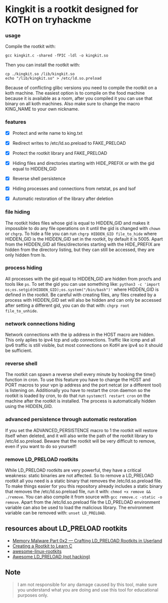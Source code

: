 # Kingkit is a rootkit designed for KOTH on tryhackme

### usage

Compile the rootkit with:
```
gcc kingkit.c -shared -fPIC -ldl -o kingkit.so
```
Then you can install the rootkit with:
```
cp ./kingkit.so /lib/kingkit.so
echo "/lib/kingkit.so" > /etc/ld.so.preload
```
Because of conflicting glibc versions you need to compile the rootkit on a koth machine. The easiest option is to compile on the food machine because it is available as a room, after you compiled it you can use that binary on all koth machines. Also make sure to change the macro KING_NAME to your own nickname.


### features
* [x] Protect and write name to king.txt
* [x] Redirect writes to /etc/ld.so.preload to FAKE_PRELOAD
* [x] Protect the rootkit library and FAKE_PRELOAD
* [x] Hiding files and directories starting with HIDE_PREFIX or with the gid equal to HIDDEN_GID
* [x] Reverse shell persistence
* [x] Hiding processes and connections from netstat, ps and lsof
* [x] Automatic restoration of the library after deletion


### file hiding
The rootkit hides files whose gid is equal to HIDDEN_GID and makes it impossible to do any file operations on it until the gid is changed with `chown` or `chgrp`. To hide a file you can run `chgrp HIDDEN_GID file_to_hide` where HIDDEN_GID is the HIDDEN_GID set in the rootkit, by default it is 5005. Apart from the HIDDEN_GID all files/directories starting with the HIDE_PREFIX are hidden from the directory listing, but they can still be accessed, they are only hidden from ls.


### process hiding
All processes with the gid equal to HIDDEN_GID are hidden from procfs and tools like `ps`. To set the gid you can use something like: `python3 -c 'import os;os.setgid(HIDDEN_GID);os.system("/bin/bash")'` where HIDDEN_GID is defined in the rootkit. Be careful with creating files, any files created by a process with HIDDEN_GID set will also be hidden and can only be accessed after setting a different gid, you can do that with: `chgrp root file_to_unhide`.


### network connections hiding
Network connections with the ip address in the HOST macro are hidden. This only aplies to ipv4 tcp and udp connections. Traffic like icmp and all ipv6 traffic is still visible, but most connections on KotH are ipv4 so it should be sufficient.


### reverse shell
The rootkit can spawn a reverse shell every minute by hooking the time() function in cron. To use this feature you have to change the HOST and PORT macros to your vpn ip address and the port netcat (or a different tool) is listening on. Additionally you have to restart the cron daemon so the rootkit is loaded by cron, to do that run `systemctl restart cron` on the machine after the rootkit is installed. The process is automatically hidden using the HIDDEN_GID.


### advanced persistence through automatic restoration
If you set the ADVANCED_PERSISTENCE macro to 1 the rootkit will restore itself when deleted, and it will also write the path of the rootkit library to /etc/ld.so.preload. Beware that the rootkit will be very difficult to remove, even if you want to do so yourself!


### remove LD_PRELOAD rootkits
While LD_PRELOAD rootkits are very powerful, they have a critical weakness: static binaries are not affected. So to remove a LD_PRELOAD rootkit all you need is a static binary that removes the /etc/ld.so.preload file. To make things easier for you this repository already includes a static binary that removes the /etc/ld.so.preload file, run it with: `chmod +x remove && ./remove`. You can also compile it from source with `gcc remove.c -static -o remove`. Apart from the /etc/ld.so.preload file the LD_PRELOAD environment variable can also be used to load the malicious library. The environment variable can be removed with: `unset LD_PRELOAD`.


## resources about LD_PRELOAD rootkits

* [Memory Malware Part 0x2 — Crafting LD_PRELOAD Rootkits in Userland](https://compilepeace.medium.com/memory-malware-part-0x2-writing-userland-rootkits-via-ld-preload-30121c8343d5)
* [Creating a Rootkit to Learn C](https://h0mbre.github.io/Learn-C-By-Creating-A-Rootkit/)
* [awesome-linux-rootkits](https://github.com/milabs/awesome-linux-rootkits)
* [Awesome LD_PRELOAD (not hacking)](https://github.com/gaul/awesome-ld-preload)


## Note

> I am not responsible for any damage caused by this tool, make sure you understand what you are doing and use this tool for educational purposes only.
